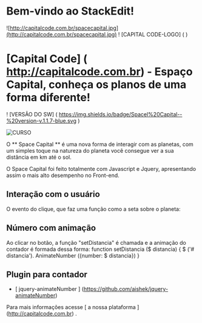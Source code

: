 # Bem-vindo ao StackEdit!
![http://capitalcode.com.br/spacecapital.jpg](http://capitalcode.com.br/spacecapital.jpg) ! [CAPITAL CODE-LOGO] ( )
 
# [Capital Code] ( http://capitalcode.com.br) - Espaço Capital, conheça os planos de uma forma diferente! #
 
 
! [VERSÃO DO SW] ( https://img.shields.io/badge/Spacel%20Capital--%20version-v.1.1.7-blue.svg )

 
![CURSO](https://img.shields.io/badge/Curso-01-orange.svg)
 
O ** Space Capital ** é uma nova forma de interagir com as planetas, com um simples toque na natureza do planeta você consegue ver a sua distância em km até o sol.

 
O Space Capital foi feito totalmente com Javascript e Jquery, apresentando assim o mais alto desempenho no Front-end.

 
## Interação com o usuário
 
O evento do clique, que faz uma função como a seta sobre o planeta:     <div class = "planet p-1" onclick = "setDistancia ('90 ')">
 

 
##   Número com animação
 
Ao clicar no botão, a função "setDistancia" é chamada e a animação do contador é formada dessa forma:     function setDistancia ($ distancia) { 	    $ ('# distancia'). AnimateNumber ({number: $ distancia})     }
 



 
## Plugin para contador
 
- [ jquery-animateNumber ] (https://github.com/aishek/jquery-animateNumber) 
 
 
Para mais informações acesse [ a nossa plataforma ] (http://capitalcode.com.br) .